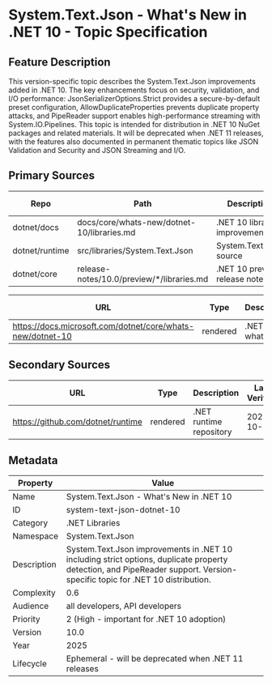 # System.Text.Json - What's New in .NET 10 - Topic Specification

## Feature Description

This version-specific topic describes the System.Text.Json improvements added in .NET 10. The key enhancements focus on security, validation, and I/O performance: JsonSerializerOptions.Strict provides a secure-by-default preset configuration, AllowDuplicateProperties prevents duplicate property attacks, and PipeReader support enables high-performance streaming with System.IO.Pipelines. This topic is intended for distribution in .NET 10 NuGet packages and related materials. It will be deprecated when .NET 11 releases, with the features also documented in permanent thematic topics like JSON Validation and Security and JSON Streaming and I/O.

## Primary Sources

| Repo | Path | Description | Last Verified |
| --- | --- | --- | --- |
| dotnet/docs | docs/core/whats-new/dotnet-10/libraries.md | .NET 10 library improvements | 2025-10-16 |
| dotnet/runtime | src/libraries/System.Text.Json | System.Text.Json source | 2025-10-16 |
| dotnet/core | release-notes/10.0/preview/*/libraries.md | .NET 10 preview release notes | 2025-10-16 |

| URL | Type | Description | Last Verified |
| --- | --- | --- | --- |
| https://docs.microsoft.com/dotnet/core/whats-new/dotnet-10 | rendered | .NET 10 what's new | 2025-10-16 |

## Secondary Sources

| URL | Type | Description | Last Verified |
| --- | --- | --- | --- |
| https://github.com/dotnet/runtime | rendered | .NET runtime repository | 2025-10-16 |

## Metadata

| Property | Value |
| --- | --- |
| Name | System.Text.Json - What's New in .NET 10 |
| ID | system-text-json-dotnet-10 |
| Category | .NET Libraries |
| Namespace | System.Text.Json |
| Description | System.Text.Json improvements in .NET 10 including strict options, duplicate property detection, and PipeReader support. Version-specific topic for .NET 10 distribution. |
| Complexity | 0.6 |
| Audience | all developers, API developers |
| Priority | 2 (High - important for .NET 10 adoption) |
| Version | 10.0 |
| Year | 2025 |
| Lifecycle | Ephemeral - will be deprecated when .NET 11 releases |
